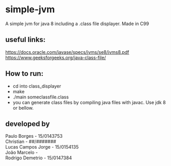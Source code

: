 # simple-jvm

A simple jvm for java 8 including a .class file displayer.
Made in C99

## useful links:
  https://docs.oracle.com/javase/specs/jvms/se8/jvms8.pdf <br>
  https://www.geeksforgeeks.org/java-class-file/ <br>

## How to run:
* cd into class_displayer
* make
* ./main someclassfile.class
* you can generate class files by compiling java files with javac. Use jdk 8 or bellow.

## developed by
Paulo Borges        - 15/0143753 <br>
Christian           - ##/####### <br>
Lucas Campos Jorge  - 15/0154135 <br>
João Marcelo        - <br>
Rodrigo Demetrio    - 15/0147384 <br>
